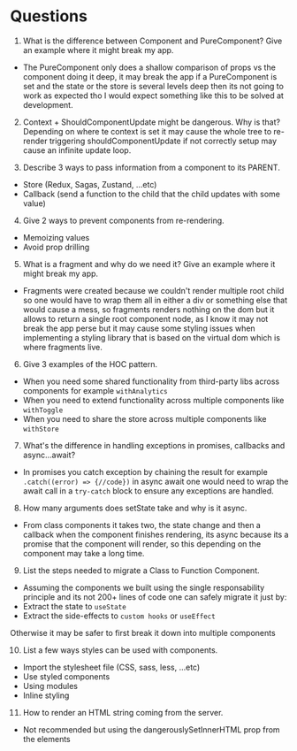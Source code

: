 # Questions

1) What is the difference between Component and PureComponent? Give
an example where it might break my app.
- The PureComponent only does a shallow comparison of props vs the component doing it deep, it may break the app if a PureComponent is set and the state or the store is several levels deep then its not going to work as expected tho I would expect something like this to be solved at development.

2) Context + ShouldComponentUpdate might be dangerous. Why is that?
Depending on where te context is set it may cause the whole tree to re-render triggering shouldComponentUpdate if not correctly setup may cause an infinite update loop.

3) Describe 3 ways to pass information from a component to its PARENT.
- Store (Redux, Sagas, Zustand, ...etc)
- Callback (send a function to the child that the child updates with some value)

4) Give 2 ways to prevent components from re-rendering.
- Memoizing values
- Avoid prop drilling

5) What is a fragment and why do we need it? Give an example where it might
break my app.
- Fragments were created because we couldn't render multiple root child so one would have to wrap them all in either a div or something else that would cause a mess, so fragments renders nothing on the dom but it allows to return a single root component node, as I know it may not break the app perse but it may cause some styling issues when implementing a styling library that is based on the virtual dom which is where fragments live.

6) Give 3 examples of the HOC pattern.
- When you need some shared functionality from third-party libs across components for example `withAnalytics`
- When you need to extend functionality across multiple components like `withToggle`
- When you need to share the store across multiple components like `withStore`

7) What's the difference in handling exceptions in promises, callbacks
and async…await?
- In promises you catch exception by chaining the result for example `.catch((error) => {//code})` in async await one would need to wrap the await call in a `try-catch` block to ensure any exceptions are handled.

8) How many arguments does setState take and why is it async.
- From class components it takes two, the state change and then a callback when the component finishes rendering,
its async because its a promise that the component will render, so this depending on the component may take a long time.

9) List the steps needed to migrate a Class to Function Component.
- Assuming the components we built using the single responsability principle and its not 200+ lines of code one can safely migrate it just by:
- Extract the state to `useState`
- Extract the side-effects to `custom hooks` or `useEffect`

Otherwise it may be safer to first break it down into multiple components


10) List a few ways styles can be used with components.
- Import the stylesheet file (CSS, sass, less, ...etc)
- Use styled components
- Using modules
- Inline styling

11) How to render an HTML string coming from the server.
- Not recommended but using the dangerouslySetInnerHTML prop from the elements